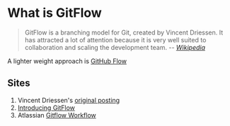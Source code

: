 # What is GitFlow

> GitFlow is a branching model for Git, created by Vincent Driessen.
> It has attracted a lot of attention because it is very well suited
> to collaboration and scaling the development team.
> -- *[Wikipedia](https://datasift.github.io/gitflow/IntroducingGitFlow.html)*

A lighter weight approach is [GitHub Flow](github-flow.md)

## Sites

1. Vincent Driessen's [original posting](https://nvie.com/posts/a-successful-git-branching-model/)
1. [Introducing GitFlow](https://datasift.github.io/gitflow/IntroducingGitFlow.html)
1. Atlassian [Gitflow Workflow](https://www.atlassian.com/git/tutorials/comparing-workflows/gitflow-workflow)
